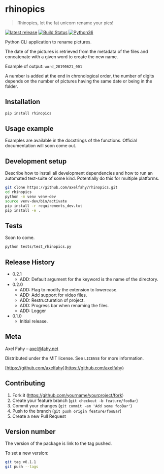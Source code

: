 # rhinopics
> Rhinopics, let the fat unicorn rename your pics!

<p align="left">
    <a href="https://pypi.org/project/rhinopics/">
        <img src="https://img.shields.io/pypi/v/rhinopics.svg" alt="latest release" /></a>
    <a href="https://travis-ci.com/axelfahy/rhinopics">
        <img src="https://api.travis-ci.com/axelfahy/rhinopics.svg?branch=master" alt="Build Status" /></a>
    <a href="https://pypi.org/project/rhinopics/">
        <img src="https://img.shields.io/badge/python-3.6-blue.svg" alt="Python36" /></a>
</p>

Python CLI application to rename pictures.

The date of the pictures is retrieved from the metadata of the files and concatenate with a given word to create the new name.

Example of output: `word_20190621_001`

A number is added at the end in chronological order, the number of digits depends on the number of pictures having the same date or being in the folder.

## Installation

```sh
pip install rhinopics
```

## Usage example
Examples are available in the docstrings of the functions. Official documentation will soon come out.

## Development setup

Describe how to install all development dependencies and how to run an automated test-suite of some kind. Potentially do this for multiple platforms.

```sh
git clone https://github.com/axelfahy/rhinopics.git
cd rhinopics
python -m venv venv-dev
source venv-dev/bin/activate
pip install -r requirements_dev.txt
pip install -e .
```

## Tests

Soon to come.

```sh
python tests/test_rhinopics.py
```

## Release History

* 0.2.1
    * ADD: Default argument for the keyword is the name of the directory.
* 0.2.0
    * ADD: Flag to modify the extension to lowercase.
    * ADD: Add support for video files.
    * ADD: Restructuration of project.
    * ADD: Progress bar when renaming the files.
    * ADD: Logger
* 0.1.0
    * Initial release.

## Meta

Axel Fahy – axel@fahy.net

Distributed under the MIT license. See ``LICENSE`` for more information.

[https://github.com/axelfahy](https://github.com/axelfahy)

## Contributing

1. Fork it (<https://github.com/yourname/yourproject/fork>)
2. Create your feature branch (`git checkout -b feature/fooBar`)
3. Commit your changes (`git commit -am 'Add some fooBar'`)
4. Push to the branch (`git push origin feature/fooBar`)
5. Create a new Pull Request

## Version number

The version of the package is link to the tag pushed.

To set a new version:

```sh
git tag v0.1.1
git push --tags
```

